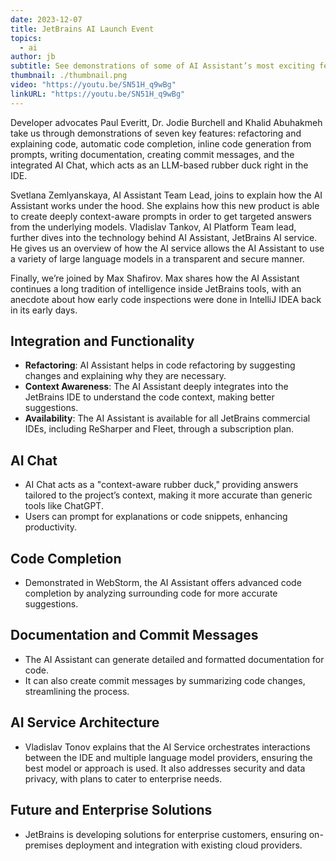 ```yaml
---
date: 2023-12-07
title: JetBrains AI Launch Event
topics:
  - ai
author: jb
subtitle: See demonstrations of some of AI Assistant’s most exciting features as well as a deeper dive into how it works.
thumbnail: ./thumbnail.png
video: "https://youtu.be/SN51H_q9wBg"
linkURL: "https://youtu.be/SN51H_q9wBg"
---
```


Developer advocates Paul Everitt, Dr. Jodie Burchell and Khalid Abuhakmeh take us through demonstrations of seven key features: refactoring and explaining code, automatic code completion, inline code generation from prompts, writing documentation, creating commit messages, and the integrated AI Chat, which acts as an LLM-based rubber duck right in the IDE.

Svetlana Zemlyanskaya, AI Assistant Team Lead, joins to explain how the AI Assistant works under the hood. She explains how this new product is able to create deeply context-aware prompts in order to get targeted answers from the underlying models. Vladislav Tankov, AI Platform Team lead, further dives into the technology behind AI Assistant, JetBrains AI service. He gives us an overview of how the AI service allows the AI Assistant to use a variety of large language models in a transparent and secure manner.

Finally, we’re joined by Max Shafirov. Max shares how the AI Assistant continues a long tradition of intelligence inside JetBrains tools, with an anecdote about how early code inspections were done in IntelliJ IDEA back in its early days.

## Integration and Functionality

- **Refactoring**: AI Assistant helps in code refactoring by suggesting changes and explaining why they are necessary.
- **Context Awareness**: The AI Assistant deeply integrates into the JetBrains IDE to understand the code context, making better suggestions.
- **Availability**: The AI Assistant is available for all JetBrains commercial IDEs, including ReSharper and Fleet, through a subscription plan.

## AI Chat

- AI Chat acts as a "context-aware rubber duck," providing answers tailored to the project’s context, making it more accurate than generic tools like ChatGPT.
- Users can prompt for explanations or code snippets, enhancing productivity.

## Code Completion

- Demonstrated in WebStorm, the AI Assistant offers advanced code completion by analyzing surrounding code for more accurate suggestions.

## Documentation and Commit Messages

- The AI Assistant can generate detailed and formatted documentation for code.
- It can also create commit messages by summarizing code changes, streamlining the process.

## AI Service Architecture

- Vladislav Tonov explains that the AI Service orchestrates interactions between the IDE and multiple language model providers, ensuring the best model or approach is used. It also addresses security and data privacy, with plans to cater to enterprise needs.

## Future and Enterprise Solutions

- JetBrains is developing solutions for enterprise customers, ensuring on-premises deployment and integration with existing cloud providers.
